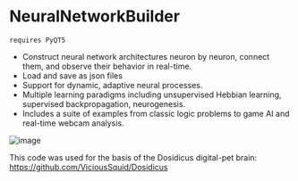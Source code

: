 # NeuralNetworkBuilder

`requires PyQT5`

* Construct neural network architectures neuron by neuron, connect them, and observe their behavior in real-time.
* Load and save as json files
* Support for dynamic, adaptive neural processes.
* Multiple learning paradigms including unsupervised Hebbian learning, supervised backpropagation, neurogenesis.
* Includes a suite of examples from classic logic problems to game AI and real-time webcam analysis.

![image](https://github.com/user-attachments/assets/7b1f4fd4-8dee-49f4-b82d-da13668972a6)


This code was used for the basis of the Dosidicus digital-pet brain:  https://github.com/ViciousSquid/Dosidicus
